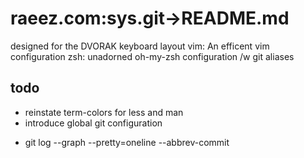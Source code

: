# raeez.com:sys.git->README.md
designed for the DVORAK keyboard layout
vim: An efficent vim configuration
zsh: unadorned oh-my-zsh configuration /w git aliases

## todo
- reinstate term-colors for less and man
- introduce global git configuration
* git log --graph --pretty=oneline --abbrev-commit
